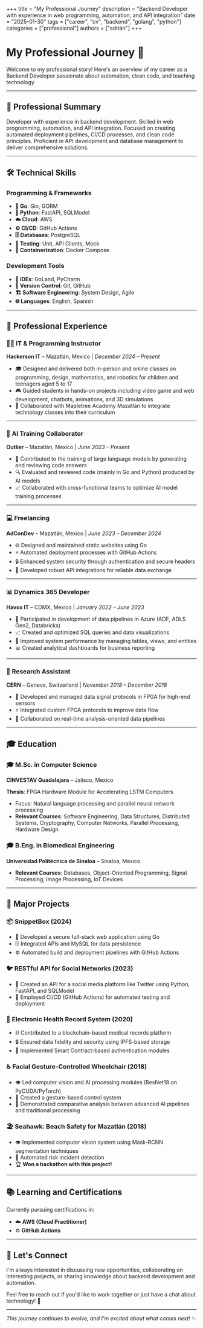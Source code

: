 +++
title = "My Professional Journey"
description = "Backend Developer with experience in web programming, automation, and API integration"
date = "2025-01-30"
tags = ["career", "cv", "backend", "golang", "python"]
categories = ["professional"]
authors = ["adrián"]
+++

# My Professional Journey 💼

Welcome to my professional story! Here's an overview of my career as a Backend Developer passionate about automation,
clean code, and teaching technology.

---

## 🎯 **Professional Summary**

Developer with experience in backend development. Skilled in web programming, automation, and API integration. Focused
on creating automated deployment pipelines, CI/CD processes, and clean code principles. Proficient in API development
and database management to deliver comprehensive solutions.

---

## 🛠️ **Technical Skills**

### Programming & Frameworks

- **🐹 Go**: Gin, GORM
- **🐍 Python**: FastAPI, SQLModel
- **☁️ Cloud**: AWS
- **⚙️ CI/CD**: GitHub Actions
- **🗄️ Databases**: PostgreSQL
- **🧪 Testing**: Unit, API Clients, Mock
- **🐳 Containerization**: Docker Compose

### Development Tools

- **📝 IDEs**: GoLand, PyCharm
- **🔄 Version Control**: Git, GitHub
- **🏗️ Software Engineering**: System Design, Agile
- **🌐 Languages**: English, Spanish

---

## 💼 **Professional Experience**

### 👨‍🏫 **IT & Programming Instructor**

**Hackerson IT** – Mazatlán, Mexico | *December 2024 – Present*

- 🎓 Designed and delivered both in-person and online classes on programming, design, mathematics, and robotics for
  children and teenagers aged 5 to 17
- 🎮 Guided students in hands-on projects including video game and web development, chatbots, animations, and 3D
  simulations
- 🤝 Collaborated with Mapletree Academy Mazatlán to integrate technology classes into their curriculum

---

### 🤖 **AI Training Collaborator**

**Outlier** – Mazatlán, Mexico | *June 2023 – Present*

- 🧠 Contributed to the training of large language models by generating and reviewing code answers
- 🔍 Evaluated and reviewed code (mainly in Go and Python) produced by AI models
- 📈 Collaborated with cross-functional teams to optimize AI model training processes

---

### 💻 **Freelancing**

**AdConDev** – Mazatlán, Mexico | *June 2023 – December 2024*

- 🌐 Designed and maintained static websites using Go
- ⚡ Automated deployment processes with GitHub Actions
- 🔒 Enhanced system security through authentication and secure headers
- 🔗 Developed robust API integrations for reliable data exchange

---

### 📊 **Dynamics 365 Developer**

**Havox IT** – CDMX, Mexico | *January 2022 – June 2023*

- 🔄 Participated in development of data pipelines in Azure (ADF, ADLS Gen2, Databricks)
- 📈 Created and optimized SQL queries and data visualizations
- 🎯 Improved system performance by managing tables, views, and entities
- 📊 Created analytical dashboards for business reporting

---

### 🔬 **Research Assistant**

**CERN** – Geneva, Switzerland | *November 2018 – December 2018*

- 🔌 Developed and managed data signal protocols in FPGA for high-end sensors
- ⚡ Integrated custom FPGA protocols to improve data flow
- 🔬 Collaborated on real-time analysis-oriented data pipelines

---

## 🎓 **Education**

### 🎓 **M.Sc. in Computer Science**

**CINVESTAV Guadalajara** – Jalisco, Mexico

**Thesis**: FPGA Hardware Module for Accelerating LSTM Computers

- Focus: Natural language processing and parallel neural network processing
- **Relevant Courses**: Software Engineering, Data Structures, Distributed Systems, Cryptography, Computer Networks,
  Parallel Processing, Hardware Design

### 🎓 **B.Eng. in Biomedical Engineering**

**Universidad Politécnica de Sinaloa** – Sinaloa, Mexico

- **Relevant Courses**: Databases, Object-Oriented Programming, Signal Processing, Image Processing, IoT Devices

---

## 🚀 **Major Projects**

### 📦 **SnippetBox (2024)**

- 🔐 Developed a secure full-stack web application using Go
- 🗄️ Integrated APIs and MySQL for data persistence
- ⚙️ Automated build and deployment pipelines with GitHub Actions

### 🐦 **RESTful API for Social Networks (2023)**

- 🔗 Created an API for a social media platform like Twitter using Python, FastAPI, and SQLModel
- 🔄 Employed CI/CD (GitHub Actions) for automated testing and deployment

### 🏥 **Electronic Health Record System (2020)**

- ⛓️ Contributed to a blockchain-based medical records platform
- 🔒 Ensured data fidelity and security using IPFS-based storage
- 🔐 Implemented Smart Contract-based authentication modules

### ♿ **Facial Gesture-Controlled Wheelchair (2018)**

- 👁️ Led computer vision and AI processing modules (ResNet18 on PyCUDA/PyTorch)
- 🎯 Created a gesture-based control system
- 🧠 Demonstrated comparative analysis between advanced AI pipelines and traditional processing

### 🏖️ **Seahawk: Beach Safety for Mazatlán (2018)**

- 👁️ Implemented computer vision system using Mask-RCNN segmentation techniques
- 🚨 Automated risk incident detection
- 🏆 **Won a hackathon with this project!**

---

## 📚 **Learning and Certifications**

Currently pursuing certifications in:

- ☁️ **AWS (Cloud Practitioner)**
- ⚙️ **GitHub Actions**

---

## 🤝 **Let's Connect**

I'm always interested in discussing new opportunities, collaborating on interesting projects, or sharing knowledge about
backend development and automation.

Feel free to reach out if you'd like to work together or just have a chat about technology! 🚀

---

*This journey continues to evolve, and I'm excited about what comes next!* ✨
